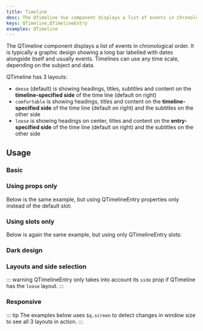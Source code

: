 ```yaml
---
title: Timeline
desc: The QTimeline Vue component displays a list of events in chronological order. It is typically a graphic design showing a long bar labelled with dates alongside itself and usually events.
keys: QTimeline,QTimelineEntry
examples: QTimeline
---
```


The QTimeline component displays a list of events in chronological order. It is typically a graphic design showing a long bar labelled with dates alongside itself and usually events. Timelines can use any time scale, depending on the subject and data.

QTimeline has 3 layouts:

* `dense` (default) is showing headings, titles, subtitles and content on the **timeline-specified side** of the time line (default on right)
* `comfortable` is showing headings, titles and content on the **timeline-specified side** of the time line (default on right) and the subtitles on the other side
* `loose` is showing headings on center, titles and content on the **entry-specified side** of the time line (default on right) and the subtitles on the other side

<doc-api file="QTimeline" />

<doc-api file="QTimelineEntry" />

## Usage

### Basic

<doc-example title="Basic" file="Basic" scrollable />

### Using props only

Below is the same example, but using QTimelineEntry properties only instead of the default slot:

<doc-example title="Props only" file="PropsOnly" scrollable />

### Using slots only

Below is again the same example, but using only QTimelineEntry slots:

<doc-example title="Slots only" file="SlotsOnly" scrollable />

### Dark design

<doc-example title="Force dark mode" file="Dark" scrollable />

### Layouts and side selection

::: warning
QTimelineEntry only takes into account its `side` prop if QTimeline has the `loose` layout.
:::

<doc-example title="Layouts and side selection" file="Layouts" scrollable />

### Responsive

::: tip
The examples below uses `$q.screen` to detect changes in window size to see all 3 layouts in action.
:::

<doc-example title="Responsive layout" file="Responsive" scrollable />

